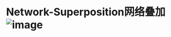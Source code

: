 # Network-Superposition网络叠加![image](https://github.com/user-attachments/assets/ebaec0c0-2077-4810-8bcd-c856eed69aeb)
